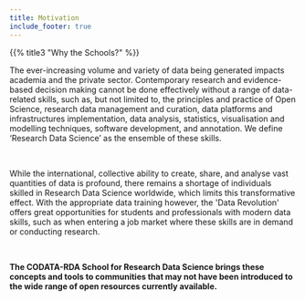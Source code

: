 ```yaml
---
title: Motivation
include_footer: true
---
```


<a id="why-school">{{% title3 "Why the Schools?" %}}</a>

The ever-increasing volume and variety of data being generated impacts academia
and the private sector. Contemporary research and evidence-based decision
making cannot be done effectively without a range of data-related skills, such
as, but not limited to, the principles and practice of Open Science, research
data management and curation, data platforms and infrastructures
implementation, data analysis, statistics, visualisation and modelling
techniques, software development, and annotation. We define ‘Research Data
Science’ as the ensemble of these skills.  

<br />

While the international, collective ability to create, share, and analyse vast
quantities of data is profound, there remains a shortage of individuals skilled
in Research Data Science worldwide, which limits this transformative effect.
With the appropriate data training however, the 'Data Revolution' offers great
opportunities for students and professionals with modern data skills, such as
when entering a job market where these skills are in demand or conducting
research.

<br />

**The CODATA-RDA School for Research Data Science brings these concepts and
tools to communities that may not have been introduced to the wide range of
open resources currently available.**


